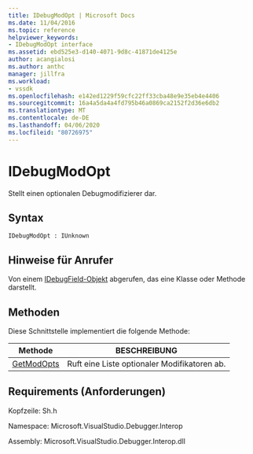 ```yaml
---
title: IDebugModOpt | Microsoft Docs
ms.date: 11/04/2016
ms.topic: reference
helpviewer_keywords:
- IDebugModOpt interface
ms.assetid: ebd525e3-d140-4071-9d8c-41871de4125e
author: acangialosi
ms.author: anthc
manager: jillfra
ms.workload:
- vssdk
ms.openlocfilehash: e142ed1229f59cfc22ff33cba48e9e35eb4e4406
ms.sourcegitcommit: 16a4a5da4a4fd795b46a0869ca2152f2d36e6db2
ms.translationtype: MT
ms.contentlocale: de-DE
ms.lasthandoff: 04/06/2020
ms.locfileid: "80726975"
---
```

# <a name="idebugmodopt"></a>IDebugModOpt
Stellt einen optionalen Debugmodifizierer dar.

## <a name="syntax"></a>Syntax

```
IDebugModOpt : IUnknown
```

## <a name="notes-for-callers"></a>Hinweise für Anrufer
 Von einem [IDebugField-Objekt](../../../extensibility/debugger/reference/idebugfield.md) abgerufen, das eine Klasse oder Methode darstellt.

## <a name="methods"></a>Methoden
 Diese Schnittstelle implementiert die folgende Methode:

|Methode|BESCHREIBUNG|
|------------|-----------------|
|[GetModOpts](../../../extensibility/debugger/reference/idebugmodopt-getmodopts.md)|Ruft eine Liste optionaler Modifikatoren ab.|

## <a name="requirements"></a>Requirements (Anforderungen)
 Kopfzeile: Sh.h

 Namespace: Microsoft.VisualStudio.Debugger.Interop

 Assembly: Microsoft.VisualStudio.Debugger.Interop.dll
